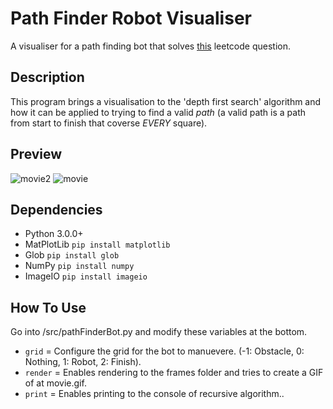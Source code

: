 # Path Finder Robot Visualiser

A visualiser for a path finding bot that solves [this]([https://html-preview.github.io/?url=https://raw.githubusercontent.com/andrew1k3/dortmund/main/index.html](https://leetcode.com/problems/unique-paths-iii/description/)) leetcode question. 

## Description

This program brings a visualisation to the 'depth first search' algorithm and how it can be applied to trying to find a valid _path_ (a valid path is a path from start to finish that coverse _EVERY_ square).

## Preview

![movie2](https://github.com/andrew1k3/pathFinder/assets/95467716/b1986b58-d26e-4fa1-9925-0bff585dbbd9) ![movie](https://github.com/andrew1k3/pathFinder/assets/95467716/f71cacc7-fc09-45d1-b1de-09f12f91a5f6)

## Dependencies

- Python 3.0.0+
- MatPlotLib `pip install matplotlib`
- Glob `pip install glob`
- NumPy `pip install numpy`
- ImageIO `pip install imageio`

## How To Use

Go into /src/pathFinderBot.py and modify these variables at the bottom.
- `grid` = Configure the grid for the bot to manuevere. (-1: Obstacle, 0: Nothing, 1: Robot, 2: Finish).
- `render` = Enables rendering to the frames folder and tries to create a GIF of at movie.gif.
- `print` = Enables printing to the console of recursive algorithm..

